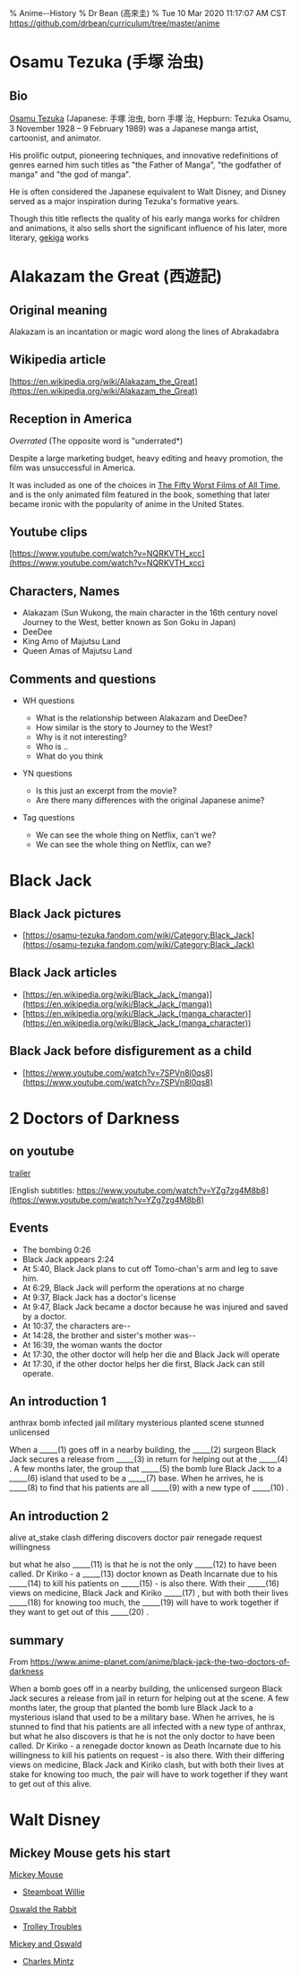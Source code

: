 % Anime--History
% Dr Bean (高來圭)
% Tue 10 Mar 2020 11:17:07 AM CST
  https://github.com/drbean/curriculum/tree/master/anime

# Osamu Tezuka (手塚 治虫)

## Bio

[Osamu Tezuka](https://en.wikipedia.org/wiki/Osamu_Tezuka) (Japanese: 手塚 治虫, born 手塚 治, Hepburn: Tezuka Osamu, 3 November 1928 – 9 February 1989) was a Japanese manga artist, cartoonist, and animator.

His prolific output, pioneering techniques, and innovative redefinitions of genres earned him such titles as "the Father of Manga", "the godfather of manga" and "the god of manga".

He is often considered the Japanese equivalent to Walt Disney, and Disney served as a major inspiration during Tezuka's formative years.

Though this title reflects the quality of his early manga works for children and animations, it also sells short the significant influence of his later, more literary, [gekiga](https://en.wikipedia.org/wiki/Gekiga) works

# Alakazam the Great (西遊記)

## Original meaning

Alakazam is an incantation or magic word along the lines of Abrakadabra

## Wikipedia article

[https://en.wikipedia.org/wiki/Alakazam_the_Great](https://en.wikipedia.org/wiki/Alakazam_the_Great)

## Reception in America

*Overrated* (The opposite word is "underrated*)

Despite a large marketing budget, heavy editing and heavy promotion, the film was unsuccessful in America.

 It was included as one of the choices in [The Fifty Worst Films of All 
 Time](https://www.listchallenges.com/the-fifty-worst-films-of-all-time), and 
 is the only animated film featured in the book, something that later became 
 ironic with the popularity of anime in the United States.

## Youtube clips

[https://www.youtube.com/watch?v=NQRKVTH_xcc](https://www.youtube.com/watch?v=NQRKVTH_xcc)

## Characters, Names

- Alakazam (Sun Wukong, the main character in the 16th century novel Journey to the West, better known as Son Goku in Japan)
- DeeDee
- King Amo of Majutsu Land
- Queen Amas of Majutsu Land

## Comments and questions

- WH questions

	- What is the relationship between Alakazam and DeeDee?
	- How similar is the story to Journey to the West?
	- Why is it not interesting?
	- Who is ..
	- What do you think

- YN questions

	- Is this just an excerpt from the movie?
	- Are there many differences with the original Japanese anime?


- Tag questions

	- We can see the whole thing on Netflix, can't we?
	- We can see the whole thing on Netflix, can we?

# Black Jack

## Black Jack pictures

- [https://osamu-tezuka.fandom.com/wiki/Category:Black_Jack](https://osamu-tezuka.fandom.com/wiki/Category:Black_Jack)

## Black Jack articles

- [https://en.wikipedia.org/wiki/Black_Jack_(manga)](https://en.wikipedia.org/wiki/Black_Jack_(manga))
- [https://en.wikipedia.org/wiki/Black_Jack_(manga_character)](https://en.wikipedia.org/wiki/Black_Jack_(manga_character))

## Black Jack before disfigurement as a child

- [https://www.youtube.com/watch?v=7SPVn8l0qs8](https://www.youtube.com/watch?v=7SPVn8l0qs8)

# 2 Doctors of Darkness

## on youtube

[trailer](https://www.youtube.com/watch?v=WpbvN_M7lOM)


[English subtitles: https://www.youtube.com/watch?v=YZg7zg4M8b8](https://www.youtube.com/watch?v=YZg7zg4M8b8)


## Events

- The bombing 0:26 
- Black Jack appears 2:24
- At 5:40, Black Jack plans to cut off Tomo-chan's arm and leg to save him.
- At 6:29, Black Jack will perform the operations at no charge
- At 9:37, Black Jack has a doctor's license
- At 9:47, Black Jack became a doctor because he was injured and saved by a doctor.
- At 10:37, the characters are--
- At 14:28, the brother and sister's mother was--
- At 16:39, the woman wants the doctor
- At 17:30, the other doctor will help her die and Black Jack will operate
- At 17:30, if the other doctor helps her die first, Black Jack can still operate.

## An introduction 1

anthrax
bomb
infected
jail
military
mysterious
planted
scene
stunned
unlicensed

When a _____(1) goes off in a nearby building, the _____(2) surgeon Black Jack secures a release from _____(3) in return for helping out at the _____(4) . A few months later, the group that _____(5) the bomb lure Black Jack to a _____(6) island that used to be a _____(7) base. When he arrives, he is _____(8) to find that his patients are all _____(9) with a new type of _____(10) .

## An introduction 2

alive
at_stake
clash
differing
discovers
doctor
pair
renegade
request
willingness

but what he also _____(11) is that he is not the only _____(12) to have been called. Dr Kiriko - a _____(13) doctor known as Death Incarnate due to his _____(14) to kill his patients on _____(15) - is also there. With their _____(16) views on medicine, Black Jack and Kiriko _____(17) , but with both their lives _____(18) for knowing too much, the _____(19) will have to work together if they want to get out of this _____(20) .

## summary

From https://www.anime-planet.com/anime/black-jack-the-two-doctors-of-darkness

When a bomb goes off in a nearby building, the unlicensed surgeon Black Jack secures a release from jail in return for helping out at the scene. A few months later, the group that planted the bomb lure Black Jack to a mysterious island that used to be a military base. When he arrives, he is stunned to find that his patients are all infected with a new type of anthrax, but what he also discovers is that he is not the only doctor to have been called. Dr Kiriko - a renegade doctor known as Death Incarnate due to his willingness to kill his patients on request - is also there. With their differing views on medicine, Black Jack and Kiriko clash, but with both their lives at stake for knowing too much, the pair will have to work together if they want to get out of this alive.

# Walt Disney

## Mickey Mouse gets his start

[Mickey Mouse](https://en.wikipedia.org/wiki/Mickey_Mouse)

- [Steamboat Willie](https://www.youtube.com/watch?v=BBgghnQF6E4)

[Oswald the Rabbit](https://en.wikipedia.org/wiki/Oswald_the_Lucky_Rabbit)

- [Trolley Troubles](https://www.youtube.com/watch?v=c9LmDpMO2k0)

[Mickey and Oswald](https://www.youtube.com/watch?v=Vb4fvc-jK8A)

- [Charles Mintz](https://www.youtube.com/watch?v=YWpL4fSqXNY)

